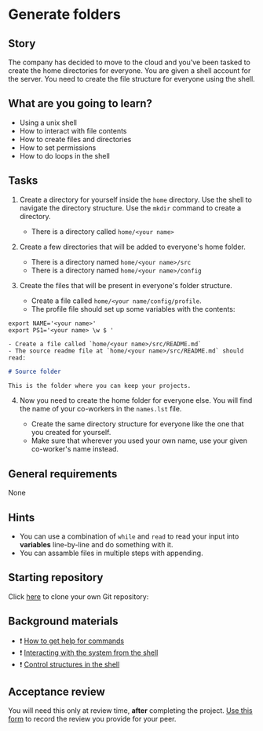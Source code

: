 # Generate folders

## Story

The company has decided to move to the cloud and you've been tasked to
create the home directories for everyone.  You are given a shell
account for the server.  You need to create the file structure for
everyone using the shell.

## What are you going to learn?

- Using a unix shell
- How to interact with file contents
- How to create files and directories
- How to set permissions
- How to do loops in the shell

## Tasks


1. Create a directory for yourself inside the `home` directory.  Use the shell to navigate the directory structure.  Use the `mkdir` command to create a directory.

    - There is a directory called `home/<your name>`

2. Create a few directories that will be added to everyone's home folder.

    - There is a directory named `home/<your name>/src`
    - There is a directory named `home/<your name>/config`

3. Create the files that will be present in everyone's folder structure.

    - Create a file called `home/<your name/config/profile`.
    - The profile file should set up some variables with the contents:
```
export NAME='<your name>'
export PS1='<your name> \w $ '
```
    - Create a file called `home/<your name>/src/README.md`
    - The source readme file at `home/<your name>/src/README.md` should read:
```markdown
# Source folder

This is the folder where you can keep your projects.
```

4. Now you need to create the home folder for everyone else.  You will find the name of your co-workers in the `names.lst` file.

    - Create the same directory structure for everyone like the one that you created for yourself.
    - Make sure that wherever you used your own name, use your given co-worker's name instead.


## General requirements


None

## Hints

- You can use a combination of `while` and `read` to read your input
  into **variables** line-by-line and do something with it.
- You can assamble files in multiple steps with appending.

## Starting repository

Click
[here](https://classroom.github.com/a/RFlLtQFV)
to clone your own Git repository:

## Background materials

- :exclamation: [How to get help for commands](https://learn.code.cool/advanced-data/#/../pages/unix/help)
- :exclamation: [Interacting with the system from the shell](https://learn.code.cool/advanced-data/#/../pages/unix/interacting-with-the-system)
- :exclamation: [Control structures in the shell](https://www.gnu.org/software/bash/manual/html_node/Compound-Commands.html)


## Acceptance review

You will need this only at review time, **after** completing the project.
[Use this form](https://forms.gle/HthENxHCu6rnXvcs8) to record the review you provide for your peer.
